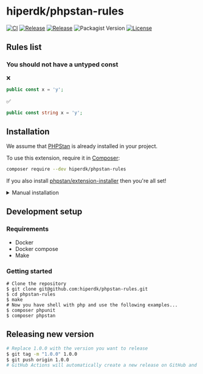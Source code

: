 # hiperdk/phpstan-rules

[![CI](https://github.com/hiperdk/phpstan-rules/actions/workflows/ci.yml/badge.svg)](https://github.com/hiperdk/phpstan-rules/actions/workflows/ci.yml)
[![Release](https://github.com/hiperdk/phpstan-rules/actions/workflows/release.yml/badge.svg)](https://github.com/hiperdk/phpstan-rules/actions/workflows/release.yml)
[![Release](https://img.shields.io/github/v/release/hiperdk/phpstan-rules.svg)](https://github.com/hiperdk/phpstan-rules/releases/latest)
![Packagist Version](https://img.shields.io/packagist/v/hiperdk/phpstan-rules)
[![License](https://img.shields.io/github/license/hiperdk/phpstan-rules)](LICENSE)

## Rules list
###  You should not have a untyped const
 ❌
 ```php
public const x = 'y';
```

✅
```php
public const string x = 'y';
```

## Installation

We assume that [PHPStan](https://phpstan.org/) is already installed in your project.

To use this extension, require it in [Composer](https://getcomposer.org/):

```bash
composer require --dev hiperdk/phpstan-rules
```

If you also install [phpstan/extension-installer](https://github.com/phpstan/extension-installer) then you're all set!

<details>
  <summary>Manual installation</summary>

If you don't want to use `phpstan/extension-installer`, include phpstan-strict-rules.neon in your project's PHPStan config:

```yml
includes:
    - vendor/hiperdk/phpstan-rules/extension.neon
```
</details>

## Development setup

### Requirements
- Docker
- Docker compose
- Make

### Getting started
```
# Clone the repository
$ git clone git@github.com:hiperdk/phpstan-rules.git
$ cd phpstan-rules
$ make
# Now you have shell with php and use the following examples...
$ composer phpunit
$ composer phpstan
```

## Releasing new version
```bash
# Replace 1.0.0 with the version you want to release
$ git tag -m "1.0.0" 1.0.0
$ git push origin 1.0.0
# GitHub Actions will automatically create a new release on GitHub and Packagist
```